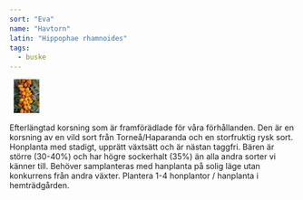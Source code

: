 ```yaml
---
sort: "Eva"
name: "Havtorn"
latin: "Hippophae rhamnoides"
tags:
  - buske
---
```


<img src="/img/hippophae-rhamnoides-eva.jpg" width="60" data-srcset="1x, 1.5x, 2x" alt="Hippophae rhamnoides" data-attribution="https://www.blomqvistplantskola.com/index.php?route=product/product&product_id=1039">

Efterlängtad korsning som är framförädlade för våra förhållanden. Den är en korsning av en vild sort från Torneå/Haparanda och en storfruktig rysk sort. Honplanta med stadigt, upprätt växtsätt och är nästan taggfri. Bären är större (30-40%) och har högre sockerhalt (35%) än alla andra sorter vi känner till. Behöver samplanteras med hanplanta på solig läge utan konkurrens från andra växter. Plantera 1-4 honplantor / hanplanta i hemträdgården.
